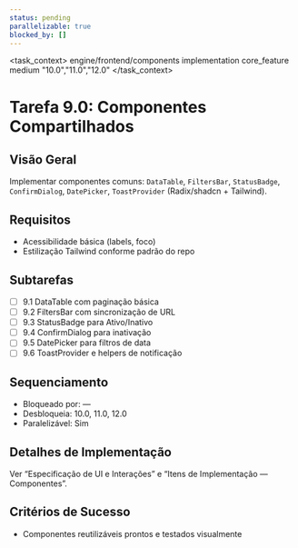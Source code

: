 ```yaml
---
status: pending
parallelizable: true
blocked_by: []
---
```


<task_context>
<domain>engine/frontend/components</domain>
<type>implementation</type>
<scope>core_feature</scope>
<complexity>medium</complexity>
<dependencies></dependencies>
<unblocks>"10.0","11.0","12.0"</unblocks>
</task_context>

# Tarefa 9.0: Componentes Compartilhados

## Visão Geral
Implementar componentes comuns: `DataTable`, `FiltersBar`, `StatusBadge`, `ConfirmDialog`, `DatePicker`, `ToastProvider` (Radix/shadcn + Tailwind).

## Requisitos
- Acessibilidade básica (labels, foco)
- Estilização Tailwind conforme padrão do repo

## Subtarefas
- [ ] 9.1 DataTable com paginação básica
- [ ] 9.2 FiltersBar com sincronização de URL
- [ ] 9.3 StatusBadge para Ativo/Inativo
- [ ] 9.4 ConfirmDialog para inativação
- [ ] 9.5 DatePicker para filtros de data
- [ ] 9.6 ToastProvider e helpers de notificação

## Sequenciamento
- Bloqueado por: —
- Desbloqueia: 10.0, 11.0, 12.0
- Paralelizável: Sim

## Detalhes de Implementação
Ver “Especificação de UI e Interações” e “Itens de Implementação — Componentes”.

## Critérios de Sucesso
- Componentes reutilizáveis prontos e testados visualmente
